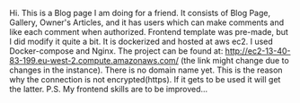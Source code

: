 Hi. This is a Blog page I am doing for a friend. 
It consists of Blog Page, Gallery, Owner's Articles, and it has users which can make comments and like each comment when authorized.
Frontend template was pre-made, but I did modify it quite a bit. It is dockerized and hosted at aws ec2. I used Docker-compose and Nginx.
The project can be found at: http://ec2-13-40-83-199.eu-west-2.compute.amazonaws.com/ (the link might change due to changes in the instance). There is no domain name yet. This is the reason why 
the connection is not encrypted(https). If it gets to be used it will get the latter. P.S. My frontend skills are to be improved...